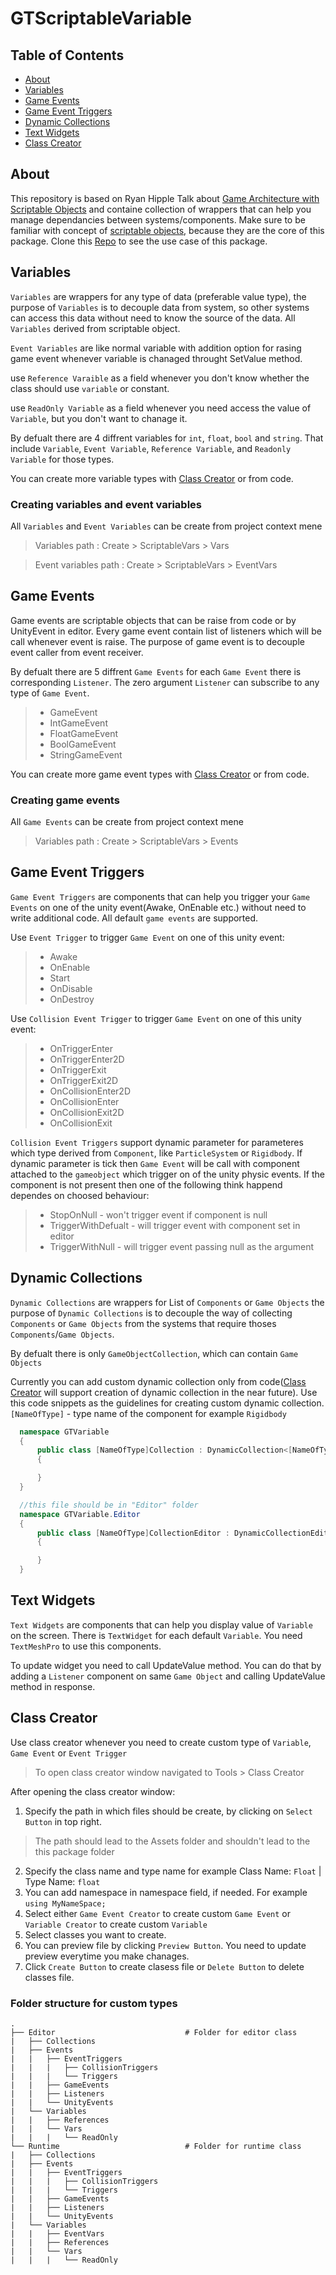# GTScriptableVariable

## Table of Contents
* [About](#about)
* [Variables](#variables)
* [Game Events](#game-events)
* [Game Event Triggers](#game-event-triggers)
* [Dynamic Collections](#dynamic-collections)
* [Text Widgets](#text-widgets)
* [Class Creator](#class-creator)

## About
This repository is based on Ryan Hipple Talk about [Game Architecture with Scriptable Objects](https://www.youtube.com/watch?v=raQ3iHhE_Kk) and containe collection of wrappers that can help you manage dependancies between systems/components. Make sure to be familiar with concept of [scriptable objects](https://docs.unity3d.com/Manual/class-ScriptableObject.html), because they are the core of this package. Clone this [Repo](https://github.com/GhooTS/MobileGame) to see the use case of this package.



## Variables
  `Variables` are wrappers for any type of data (preferable value type), the purpose of `Variables` is to decouple data from system, so other systems can access this data without need to know the source of the data. All `Variables` derived from scriptable object.
 
  `Event Variables` are like normal variable with addition option for rasing game event whenever variable is chanaged throught SetValue method.
  
   use `Reference Varaible` as a field whenever you don't know whether the class should use `variable` or constant. 
  
   use `ReadOnly Variable` as a field whenever you need access the value of `Variable`, but you don't want to chanage it.
  
  By defualt there are 4 diffrent variables for `int`, `float`, `bool` and `string`. That include `Variable`, `Event Variable`, `Reference Variable`, and `Readonly Variable` for those types.
  
  You can create more variable types with [Class Creator](class-creator) or from code.
  
  
### Creating variables and event variables
All `Variables` and `Event Variables` can be create from project context mene
> Variables path : Create > ScriptableVars > Vars

> Event variables path : Create > ScriptableVars > EventVars

## Game Events
  Game events are scriptable objects that can be raise from code or by UnityEvent in editor. Every game event contain list of listeners which will be call whenever event is raise. The purpose of game event is to decouple event caller from event receiver. 
  
  By defualt there are 5 diffrent `Game Events` for each `Game Event` there is corresponding `Listener`. The zero argument `Listener` can subscribe to any type of `Game Event`.
  >* GameEvent
  >* IntGameEvent
  >* FloatGameEvent
  >* BoolGameEvent
  >* StringGameEvent
  
  You can create more game event types with [Class Creator](class-creator) or from code.
  
### Creating game events
All `Game Events` can be create from project context mene
> Variables path : Create > ScriptableVars > Events

## Game Event Triggers
  `Game Event Triggers` are components that can help you trigger your `Game Events` on one of the unity event(Awake, OnEnable etc.) without need to write additional code. All default `game events` are supported.
  
  Use `Event Trigger` to trigger `Game Event` on one of this unity event:
  >* Awake
  >* OnEnable
  >* Start
  >* OnDisable
  >* OnDestroy
  
  Use `Collision Event Trigger` to trigger `Game Event` on one of this unity event:
  >* OnTriggerEnter
  >* OnTriggerEnter2D
  >* OnTriggerExit
  >* OnTriggerExit2D
  >* OnCollisionEnter2D
  >* OnCollisionEnter
  >* OnCollisionExit2D
  >* OnCollisionExit
  
  `Collision Event Triggers` support dynamic parameter for parameteres which type derived from `Component`, like `ParticleSystem` or `Rigidbody`. If dynamic parameter is tick then `Game Event` will be call with component attached to the `gameobject` which trigger on of the unity physic events. If the component is not present then one of the following think happend dependes on choosed behaviour:
  >* StopOnNull - won't trigger event if component is null
  >* TriggerWithDefualt - will trigger event with component set in editor
  >* TriggerWithNull - will trigger event passing null as the argument
  
## Dynamic Collections
  `Dynamic Collections` are wrappers for List of `Components` or `Game Objects` the purpose of `Dynamic Collections` is to decouple the way of collecting `Components` or `Game Objects` from the systems that require thoses `Components`/`Game Objects`. 
  
  By defualt there is only `GameObjectCollection`, which can contain `Game Objects`
  
  Currently you can add custom dynamic collection only from code([Class Creator](class-creator) will support creation of dynamic collection in the near future).
  Use this code snippets as the guidelines for creating custom dynamic collection.
  `[NameOfType]` - type name of the component for example `Rigidbody`
  
  ```C#
    namespace GTVariable
    {
        public class [NameOfType]Collection : DynamicCollection<[NameOfType]>
        {

        }
    }
  ```
  ```C#
    //this file should be in "Editor" folder
    namespace GTVariable.Editor
    {
        public class [NameOfType]CollectionEditor : DynamicCollectionEditor<[NameOfType]Collection, [NameOfType]>
        {

        }
    }
  ```

  
  ## Text Widgets
  `Text Widgets` are components that can help you display value of `Variable` on the screen. There is `TextWidget` for each default `Variable`. You need `TextMeshPro` to use this components.
  
  To update widget you need to call UpdateValue method. You can do that by adding a `Listener` component on same `Game Object` and calling UpdateValue method in response.
  
  ## Class Creator
  
  Use class creator whenever you need to create custom type of `Variable`, `Game Event` or `Event Trigger`
  
  > To open class creator window navigated to Tools > Class Creator
  
  After opening the class creator window:
  1. Specify the path in which files should be create, by clicking on `Select Button` in top right.
  > The path should lead to the Assets folder and shouldn't lead to the this package folder
  2. Specify the class name and type name for example  Class Name: `Float` | Type Name: `float`
  3. You can add namespace in namespace field, if needed. For example `using MyNameSpace;`
  4. Select either `Game Event Creator` to create custom `Game Event` or `Variable Creator` to create custom `Variable`
  5. Select classes you want to create.
  6. You can preview file by clicking `Preview Button`. You need to update preview everytime you make chanages.
  7. Click `Create Button` to create clasess file or `Delete Button` to delete classes file.
  
  ### Folder structure for custom types
    .
    ├── Editor                             # Folder for editor class
    |   ├── Collections
    |   ├── Events
    |   |   ├── EventTriggers
    |   |   |   ├── CollisionTriggers
    |   |   |   └── Triggers
    |   |   ├── GameEvents
    |   |   ├── Listeners
    |   |   └── UnityEvents
    |   └── Variables
    |   |   ├── References
    |   |   └── Vars
    |   |   |   └── ReadOnly
    └── Runtime                            # Folder for runtime class
    |   ├── Collections
    |   ├── Events
    |   |   ├── EventTriggers
    |   |   |   ├── CollisionTriggers
    |   |   |   └── Triggers
    |   |   ├── GameEvents
    |   |   ├── Listeners
    |   |   └── UnityEvents
    |   └── Variables
    |   |   ├── EventVars
    |   |   ├── References
    |   |   └── Vars
    |   |   |   └── ReadOnly
